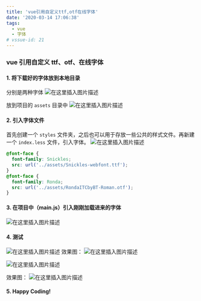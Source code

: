 ```yaml
---
title: 'vue引用自定义ttf,otf在线字体'
date: '2020-03-14 17:06:38'
tags:
  - vue
  - 字体
# vssue-id: 21
---
```


### vue 引用自定义 ttf、otf、在线字体

#### 1. 将下载好的字体放到本地目录

分别是两种字体
![在这里插入图片描述](https://chatflow-files-cdn-1252847684.file.myqcloud.com/2018101123140241.png)

放到项目的 `assets` 目录中
![在这里插入图片描述](https://chatflow-files-cdn-1252847684.file.myqcloud.com/20181011231505484.png)

#### 2. 引入字体文件

首先创建一个 `styles` 文件夹，之后也可以用于存放一些公共的样式文件。再新建一个 `index.less` 文件，引入字体。
![在这里插入图片描述](https://chatflow-files-cdn-1252847684.file.myqcloud.com/20181011232447610.png)

```css
@font-face {
  font-family: Snickles;
  src: url('../assets/Snickles-webfont.ttf');
}
@font-face {
  font-family: Ronda;
  src: url('../assets/RondaITCbyBT-Roman.otf');
}
```

#### 3. 在项目中（main.js）引入刚刚加载进来的字体

![在这里插入图片描述](https://chatflow-files-cdn-1252847684.file.myqcloud.com/20181011232048180.png)

#### 4. 测试

![在这里插入图片描述](https://chatflow-files-cdn-1252847684.file.myqcloud.com/20181011232301318.png)
效果图：
![在这里插入图片描述](https://chatflow-files-cdn-1252847684.file.myqcloud.com/20181011232355373.png)

![在这里插入图片描述](https://chatflow-files-cdn-1252847684.file.myqcloud.com/20181011232510368.png)

效果图：
![在这里插入图片描述](https://chatflow-files-cdn-1252847684.file.myqcloud.com/20181011232534170.png)

#### 5. Happy Coding!
